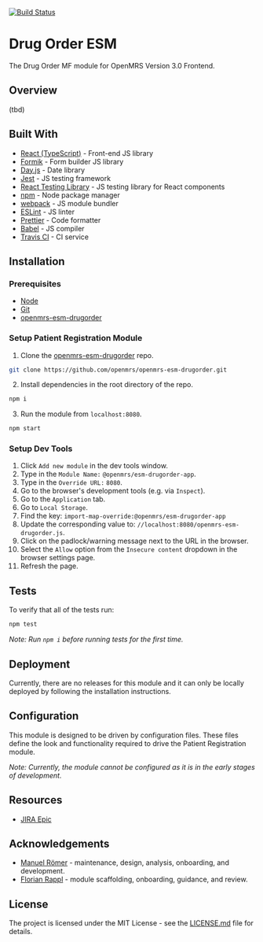 [![Build Status](https://travis-ci.com/openmrs/openmrs-esm-drugorder.svg?branch=master)](https://travis-ci.com/github/openmrs/openmrs-esm-drugorder)

# Drug Order ESM

The Drug Order MF module for OpenMRS Version 3.0 Frontend.

## Overview

(tbd)

## Built With

* [React (TypeScript)](https://reactjs.org/) - Front-end JS library
* [Formik](https://formik.org/docs/overview) - Form builder JS library
* [Day.js](https://day.js.org/) - Date library
* [Jest](https://jestjs.io/) - JS testing framework
* [React Testing Library](https://testing-library.com/) - JS testing library for React components
* [npm](https://www.npmjs.com/) - Node package manager
* [webpack](https://webpack.js.org/) - JS module bundler
* [ESLint](https://eslint.org/) - JS linter
* [Prettier](https://prettier.io/) - Code formatter
* [Babel](https://babeljs.io/) - JS compiler
* [Travis CI](https://travis-ci.org/) - CI service

## Installation

### Prerequisites

* [Node](https://nodejs.org/en/download/)
* [Git](https://git-scm.com/downloads)
* [openmrs-esm-drugorder](https://github.com/openmrs/openmrs-esm-drugorder)

### Setup Patient Registration Module

1. Clone the [openmrs-esm-drugorder](https://github.com/openmrs/openmrs-esm-drugorder) repo.

```sh
git clone https://github.com/openmrs/openmrs-esm-drugorder.git
```

2. Install dependencies in the root directory of the repo.

```sh
npm i
```

3. Run the module from `localhost:8080`.

```sh
npm start
```

### Setup Dev Tools

1. Click `Add new module` in the dev tools window.
2. Type in the `Module Name:` `@openmrs/esm-drugorder-app`.
3. Type in the `Override URL:` `8080`.
4. Go to the browser's development tools (e.g. via `Inspect`).
5. Go to the `Application` tab.
6. Go to `Local Storage`.
7. Find the key: `import-map-override:@openmrs/esm-drugorder-app`
8. Update the corresponding value to: `//localhost:8080/openmrs-esm-drugorder.js`.
9. Click on the padlock/warning message next to the URL in the browser.
10. Select the `Allow` option from the `Insecure content` dropdown in the browser settings page.
11. Refresh the page.

## Tests

To verify that all of the tests run:

```sh
npm test
```

*Note: Run `npm i` before running tests for the first time.*

## Deployment

Currently, there are no releases for this module and it can only be locally deployed by following the installation instructions.

## Configuration

This module is designed to be driven by configuration files. These files define the look and functionality required to drive the Patient Registration module.

*Note: Currently, the module cannot be configured as it is in the early stages of development.*

## Resources

* [JIRA Epic](https://issues.openmrs.org/browse/MF-?)

## Acknowledgements

* [Manuel Römer](https://github.com/ManuelRoemer) - maintenance, design, analysis, onboarding, and development.
* [Florian Rappl](https://github.com/FlorianRappl) - module scaffolding, onboarding, guidance, and review.

## License

The project is licensed under the MIT License - see the [LICENSE.md](./LICENSE.md) file for details. 
